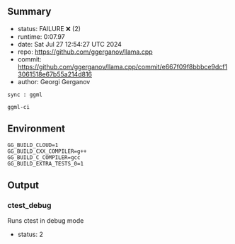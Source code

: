 ## Summary

- status:  FAILURE ❌ (2)
- runtime: 0:07.97
- date:    Sat Jul 27 12:54:27 UTC 2024
- repo:    https://github.com/ggerganov/llama.cpp
- commit:  https://github.com/ggerganov/llama.cpp/commit/e667f09f8bbbce9dcf13061518e67b55a214d816
- author:  Georgi Gerganov
```
sync : ggml

ggml-ci
```

## Environment

```
GG_BUILD_CLOUD=1
GG_BUILD_CXX_COMPILER=g++
GG_BUILD_C_COMPILER=gcc
GG_BUILD_EXTRA_TESTS_0=1
```

## Output

### ctest_debug

Runs ctest in debug mode
- status: 2
```

```

